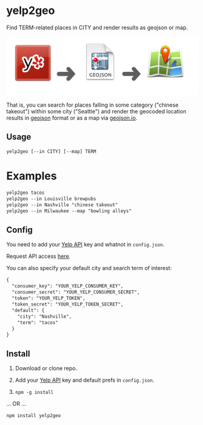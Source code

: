 # yelp2geo

Find TERM-related places in CITY and render results as geojson or map.

![conversion process](images/convert.png)

That is, you can search for places falling in some category ("chinese
takeout") within some city ("Seattle") and render the geocoded location results
in [geojson](http://en.wikipedia.org/wiki/GeoJSON) format or as a map via [geojson.io](http://geojson.io).


## Usage

    yelp2geo [--in CITY] [--map] TERM


# Examples

    yelp2geo tacos
    yelp2geo --in Louisville brewpubs
    yelp2geo --in Nashville "chinese takeout"
    yelp2geo --in Milwaukee --map "bowling alleys"


## Config

You need to add your [Yelp API](http://www.yelp.com/developers/getting_started/api_overview) key and whatnot in `config.json`.

Request API access [here](http://www.yelp.com/developers/getting_started/api_access).

You can also specify your default city and search term of interest:

    {
      "consumer_key": "YOUR_YELP_CONSUMER_KEY",
      "consumer_secret": "YOUR_YELP_CONSUMER_SECRET",
      "token": "YOUR_YELP_TOKEN",
      "token_secret": "YOUR_YELP_TOKEN_SECRET",
      "default": {
        "city": "Nashville",
        "term": "tacos"
      }
    }


## Install

1. Download or clone repo.

2. Add your [Yelp API](http://www.yelp.com/developers/getting_started/api_overview) key and default prefs in `config.json`.

3. `npm -g install`

... OR ...

    npm install yelp2geo
